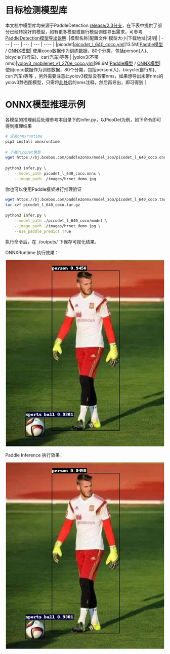 # 目标检测模型库

本文档中模型库均来源于PaddleDetection [release/2.3分支](https://github.com/PaddlePaddle/PaddleDetection/tree/release/2.3)，在下表中提供了部分已经转换好的模型，如有更多模型或自行模型训练导出需求，可参考 [PaddleDetection模型导出说明](https://github.com/PaddlePaddle/PaddleDetection/blob/develop/deploy/EXPORT_MODEL.md).
|模型名称|配置文件|模型大小|下载地址|说明|
| --- | --- | --- | --- | ---- |
|picodet|[picodet_l_640_coco.yml](https://github.com/PaddlePaddle/PaddleDetection/blob/release/2.3/configs/picodet/picodet_l_640_coco.yml)|13.5M|[Paddle模型](https://bj.bcebos.com/paddle2onnx/model_zoo/picodet_l_640_coco.tar.gz) / [ONNX模型](https://bj.bcebos.com/paddle2onnx/model_zoo/picodet_l_640_coco.onnx)| 使用coco数据作为训练数据，80个分类，包括person(人)、bicycle(自行车)、car(汽车)等等 |
|yolov3(不带nms)|[yolov3_mobilenet_v1_270e_coco.yml](https://github.com/PaddlePaddle/PaddleDetection/blob/release/2.3/configs/yolov3/yolov3_mobilenet_v1_270e_coco.yml)|98.6M|[Paddle模型](https://bj.bcebos.com/paddle2onnx/model_zoo/yolov3_mobilenet_v1_270e_coco.tar.gz) / [ONNX模型](https://bj.bcebos.com/paddle2onnx/model_zoo/yolov3_mobilenet_v1_270e_coco.onnx)| 使用coco数据作为训练数据，80个分类，包括person(人)、bicycle(自行车)、car(汽车)等等 ，另外需要注意此yolov3模型没有带nms，如果想导出未带nms的yolov3静态图模型，只需将[此处](https://github.com/PaddlePaddle/PaddleDetection/blob/release/2.3/configs/yolov3/_base_/yolov3_mobilenet_v1.yml#L38)后的nms注释，然后再导出，即可得到 |


# ONNX模型推理示例

各模型的推理前后处理参考本目录下的infer.py，以PicoDet为例，如下命令即可得到推理结果

```bash
# 安装onnxruntime
pip3 install onnxruntime

# 下载PicoDet模型
wget https://bj.bcebos.com/paddle2onnx/model_zoo/picodet_l_640_coco.onnx

python3 infer.py \
    --model_path picodet_l_640_coco.onnx \
    --image_path ./images/hrnet_demo.jpg
```

你也可以使用Paddle框架进行推理验证

```bash
wget https://bj.bcebos.com/paddle2onnx/model_zoo/picodet_l_640_coco.tar.gz
tar xvf picodet_l_640_coco.tar.gz

python3 infer.py \
    --model_path ./picodet_l_640_coco/model \
    --image_path ./images/hrnet_demo.jpg \
    --use_paddle_predict True
```

执行命令后，在 ./outputs/ 下保存可视化结果。

ONNXRuntime 执行效果：

<div align="center">
    <img src="./images/onnx_hrnet_demo.jpg" width=500">
</div>

Paddle Inference 执行效果：

<div align="center">
    <img src="./images/onnx_hrnet_demo.jpg" width=500">
</div>
